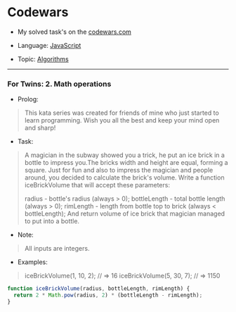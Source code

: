 # Codewars

* My solved task's on the [codewars.com](https://www.codewars.com/users/konderev.ivan)

* Language: [JavaScript](https://en.wikipedia.org/wiki/JavaScript)

* Topic: [Algorithms](https://en.wikipedia.org/wiki/Algorithm)

---

### For Twins: 2. Math operations
* Prolog:
>    This kata series was created for friends of mine who just started to learn programming. Wish you all the best and keep your mind open and sharp!
>
* Task:
>    A magician in the subway showed you a trick, he put an ice brick in a bottle to impress you.The bricks width and height are equal, forming a square. Just for fun and also to impress the magician and people around, you decided to calculate the brick's volume. Write a function iceBrickVolume that will accept these parameters:
>
>    radius - bottle's radius (always > 0);
    bottleLength - total bottle length (always > 0);
    rimLength - length from bottle top to brick (always < bottleLength);
>    And return volume of ice brick that magician managed to put into a bottle.
>
* Note:
>    All inputs are integers.
>
* Examples:
>    iceBrickVolume(1, 10, 2); // => 16
>    iceBrickVolume(5, 30, 7); // => 1150

```javascript
function iceBrickVolume(radius, bottleLength, rimLength) {
  return 2 * Math.pow(radius, 2) * (bottleLength - rimLength);
}
```